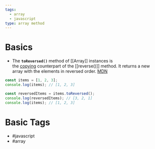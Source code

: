 ```yaml
---
tags:
  - array
  - javascript
type: array method
---
```

# Basics
- The **`toReversed()`** method of [[Array]] instances is the [copying](https://developer.mozilla.org/en-US/docs/Web/JavaScript/Reference/Global_Objects/Array#copying_methods_and_mutating_methods) counterpart of the [[reverse()]] method. It returns a new array with the elements in reversed order. [MDN](https://developer.mozilla.org/en-US/docs/Web/JavaScript/Reference/Global_Objects/Array/toReversed)

```javascript
const items = [1, 2, 3];
console.log(items); // [1, 2, 3]

const reversedItems = items.toReversed();
console.log(reversedItems); // [3, 2, 1]
console.log(items); // [1, 2, 3]
```
# Basic Tags
- #javascript 
- #array 